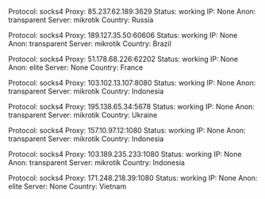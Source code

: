 Protocol: socks4
Proxy: 85.237.62.189:3629
Status: working
IP: None
Anon: transparent
Server: mikrotik
Country: Russia

Protocol: socks4
Proxy: 189.127.35.50:60606
Status: working
IP: None
Anon: transparent
Server: mikrotik
Country: Brazil

Protocol: socks4
Proxy: 51.178.68.226:62202
Status: working
IP: None
Anon: elite
Server: None
Country: France

Protocol: socks4
Proxy: 103.102.13.107:8080
Status: working
IP: None
Anon: transparent
Server: mikrotik
Country: Indonesia

Protocol: socks4
Proxy: 195.138.65.34:5678
Status: working
IP: None
Anon: transparent
Server: mikrotik
Country: Ukraine

Protocol: socks4
Proxy: 157.10.97.12:1080
Status: working
IP: None
Anon: transparent
Server: mikrotik
Country: Indonesia

Protocol: socks4
Proxy: 103.189.235.233:1080
Status: working
IP: None
Anon: transparent
Server: mikrotik
Country: Indonesia

Protocol: socks4
Proxy: 171.248.218.39:1080
Status: working
IP: None
Anon: elite
Server: None
Country: Vietnam

